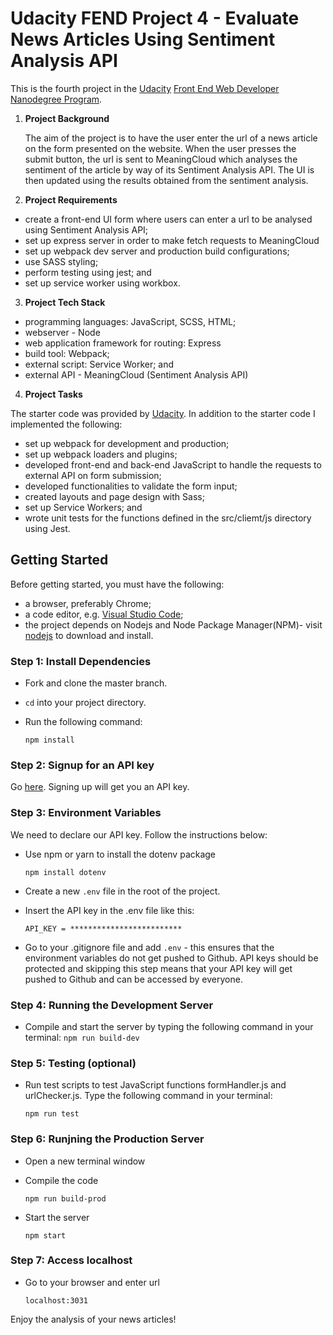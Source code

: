 # Udacity FEND Project 4 - Evaluate News Articles Using Sentiment Analysis API

This is the fourth project in the [Udacity](https://www.udacity.com) [Front End Web Developer Nanodegree Program](https://www.udacity.com/course/front-end-web-developer-nanodegree-nd0011#batBeacon669272058893).

1. **Project Background**

    The aim of the project is to have the user enter the url of a news article on the form presented on the website. When the user presses the submit button, the url is sent to MeaningCloud which analyses the sentiment of the article by way of its Sentiment Analysis API. The UI is then updated using the results obtained from the sentiment analysis.  

2. **Project Requirements**

- create a front-end UI form where users can enter a url to be analysed using Sentiment Analysis API;
- set up express server in order to make fetch requests to MeaningCloud 
- set up webpack dev server and production build configurations;
- use SASS styling;
- perform testing using jest; and
- set up service worker using workbox.


3. **Project Tech Stack**

- programming languages: JavaScript, SCSS, HTML;
- webserver - Node
- web application framework for routing: Express
- build tool: Webpack;
- external script: Service Worker; and 
- external API - MeaningCloud (Sentiment Analysis API)




4. **Project Tasks**

The starter code was provided by [Udacity](https://www.udacity.com). In addition to the starter code I implemented the following:

- set up webpack for development and production;
- set up webpack loaders and plugins;
- developed front-end and back-end JavaScript to handle the requests to external API on form submission;
- developed functionalities to validate the form input;
- created layouts and page design with Sass;
- set up Service Workers; and
- wrote unit tests for the functions defined in the src/cliemt/js directory using Jest.



## Getting Started
Before getting started, you must have the following:
- a browser, preferably Chrome;
- a code editor, e.g. [Visual Studio Code](https://code.visualstudio.com/);
- the project depends on Nodejs and Node Package Manager(NPM)- visit [nodejs](https://nodejs.org/en/) to download and install. 


### Step 1: Install Dependencies

- Fork and clone the master branch.
- `cd` into your project directory.
- Run the following command:
    
    `npm install`

### Step 2: Signup for an API key
Go [here](https://www.meaningcloud.com/). Signing up will get you an API key.


### Step 3: Environment Variables
We need to declare our API key. Follow the instructions below:
- Use npm or yarn to install the dotenv package 

    `npm install dotenv`


- Create a new ```.env``` file in the root of the project.
- Insert the API key in the .env file like this:

    `API_KEY = *************************`


- Go to your .gitignore file and add ```.env``` - this ensures that the environment variables do not get pushed to Github. API keys should be protected and skipping this step means that your API key will get pushed to Github and can be accessed by everyone. 


### Step 4: Running the Development Server

- Compile and start the server by typing the following command in your terminal: ```npm run build-dev```


### Step 5: Testing (optional)

- Run test scripts to test JavaScript functions formHandler.js and urlChecker.js. Type the following command in your terminal: 

    `npm run test`


### Step 6: Runjning the Production Server

- Open a new terminal window
- Compile the code

    `npm run build-prod`

- Start the server

    `npm start`


### Step 7: Access localhost

- Go to your browser and enter url 

    `localhost:3031`

Enjoy the analysis of your news articles!